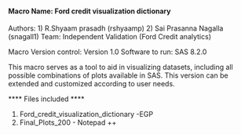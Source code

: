 #### Macro Name: Ford credit visualization dictionary

Authors: 1) R.Shyaam prasadh (rshyaamp) 2) Sai Prasanna Nagalla (snagall1)
Team: Independent Validation (Ford Credit analytics)

Macro Version control: Version 1.0
Software to run: SAS 8.2.0

This macro serves as a tool to aid in visualizing datasets, including all possible combinations of plots available in SAS. 
This version can be extended and customized according to user needs.


**** Files included ****

1) Ford_credit_visualization_dictionary -EGP 
2) Final_Plots_200 - Notepad ++
